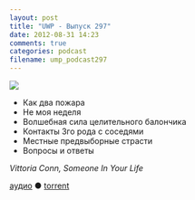 ```yaml
---
layout: post
title: "UWP - Выпуск 297"
date: 2012-08-31 14:23
comments: true
categories: podcast
filename: ump_podcast297
---
```

![](https://podcast.umputun.com/images/uwp/uwp297.jpg)

- Как два пожара
- Не моя неделя
- Волшебная сила целительного балончика
- Контакты 3го рода с соседями
- Местные предвыборные страсти
- Вопросы и ответы

_Vittoria Conn, Someone In Your Life_

[аудио](https://podcast.umputun.com/media/ump_podcast297.mp3) ● [torrent](http://archive.rucast.net/uwp/media/ump_podcast297.mp3.torrent)

<audio src="https://podcast.umputun.com/media/ump_podcast297.mp3" preload="none"></audio>
